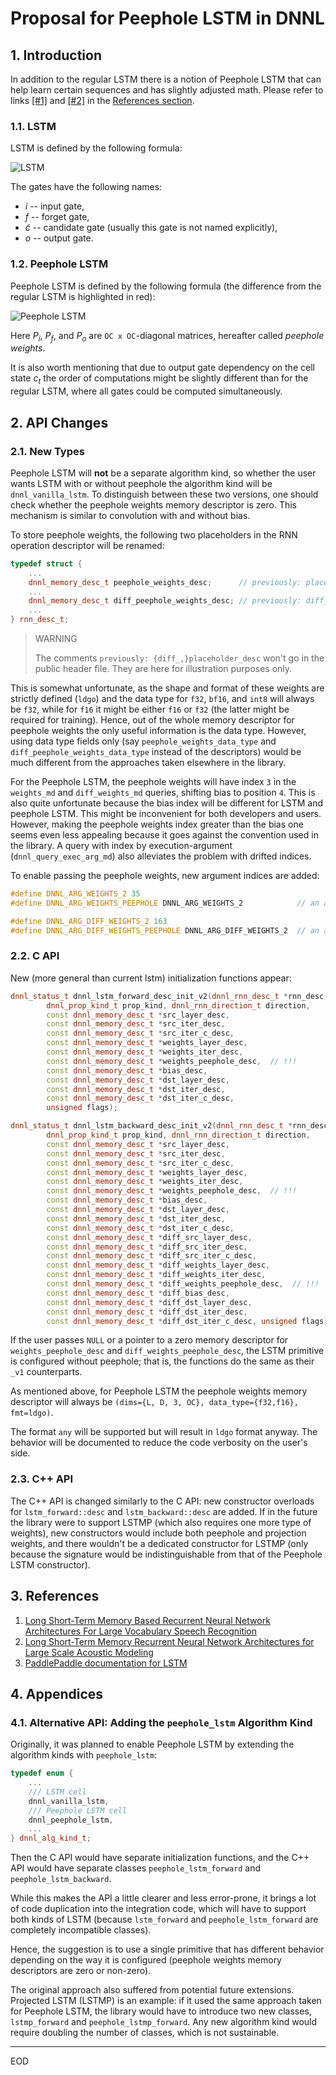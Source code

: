 Proposal for Peephole LSTM in DNNL
==================================

## 1. Introduction

In addition to the regular LSTM there is a notion of Peephole LSTM that
can help learn certain sequences and has slightly adjusted math. Please refer
to links [[#1]][1] and [[#2]][2] in the [References section](#3-references).

### 1.1. LSTM

LSTM is defined by the following formula:

![LSTM](formula-lstm.png)

The gates have the following names:
- $`i`$ -- input gate,
- $`f`$ -- forget gate,
- $`\tilde{c}`$ -- candidate gate (usually this gate is not named explicitly),
- $`o`$ -- output gate.

### 1.2. Peephole LSTM

Peephole LSTM is defined by the following formula (the difference from the
regular LSTM is highlighted in red):

![Peephole LSTM](formula-lstm-peephole.png)

Here $`P_i`$, $`P_f`$, and $`P_o`$ are `OC x OC`-diagonal matrices, hereafter
called *peephole weights*.

It is also worth mentioning that due to output gate dependency on the cell
state $`c_t`$ the order of computations might be slightly different than for
the regular LSTM, where all gates could be computed simultaneously.

## 2. API Changes

### 2.1. New Types

Peephole LSTM will **not** be a separate algorithm kind, so whether the user
wants LSTM with or without peephole the algorithm kind will be
`dnnl_vanilla_lstm`. To distinguish between these two versions, one should check
whether the peephole weights memory descriptor is zero. This mechanism is
similar to convolution with and without bias.

To store peephole weights, the following two placeholders in the RNN operation
descriptor will be renamed:

``` cpp
typedef struct {
    ...
    dnnl_memory_desc_t peephole_weights_desc;      // previously: placeholder_desc
    ...
    dnnl_memory_desc_t diff_peephole_weights_desc; // previously: diff_placeholder_desc
    ...
} rnn_desc_t;
```

> WARNING
>
> The comments `previously: {diff_,}placeholder_desc` won't go in the public
> header file. They are here for illustration purposes only.

This is somewhat unfortunate, as the shape and format of these weights are
strictly defined (`ldgo`) and the data type for `f32`, `bf16`, and `int8` will
always be `f32`, while for `f16` it might be either `f16` or `f32` (the latter
might be required for training). Hence, out of the whole memory descriptor for
peephole weights the only useful information is the data type. However, using
data type fields only (say `peephole_weights_data_type` and
`diff_peephole_weights_data_type` instead of the descriptors) would be much
different from the approaches taken elsewhere in the library.

For the Peephole LSTM, the peephole weights will have index `3` in the
`weights_md` and `diff_weights_md` queries, shifting bias to position `4`. This
is also quite unfortunate because the bias index will be different for LSTM and
peephole LSTM. This might be inconvenient for both developers and users.
However, making the peephole weights index greater than the bias one seems even
less appealing because it goes against the convention used in the library. A
query with index by execution-argument (`dnnl_query_exec_arg_md`) also
alleviates the problem with drifted indices.

To enable passing the peephole weights, new argument indices are added:

``` cpp
#define DNNL_ARG_WEIGHTS_2 35
#define DNNL_ARG_WEIGHTS_PEEPHOLE DNNL_ARG_WEIGHTS_2            // an alias

#define DNNL_ARG_DIFF_WEIGHTS_2 163
#define DNNL_ARG_DIFF_WEIGHTS_PEEPHOLE DNNL_ARG_DIFF_WEIGHTS_2  // an alias
```

### 2.2. C API

New (more general than current lstm) initialization functions appear:

``` cpp
dnnl_status_t dnnl_lstm_forward_desc_init_v2(dnnl_rnn_desc_t *rnn_desc,
        dnnl_prop_kind_t prop_kind, dnnl_rnn_direction_t direction,
        const dnnl_memory_desc_t *src_layer_desc,
        const dnnl_memory_desc_t *src_iter_desc,
        const dnnl_memory_desc_t *src_iter_c_desc,
        const dnnl_memory_desc_t *weights_layer_desc,
        const dnnl_memory_desc_t *weights_iter_desc,
        const dnnl_memory_desc_t *weights_peephole_desc,  // !!!
        const dnnl_memory_desc_t *bias_desc,
        const dnnl_memory_desc_t *dst_layer_desc,
        const dnnl_memory_desc_t *dst_iter_desc,
        const dnnl_memory_desc_t *dst_iter_c_desc,
        unsigned flags);

dnnl_status_t dnnl_lstm_backward_desc_init_v2(dnnl_rnn_desc_t *rnn_desc,
        dnnl_prop_kind_t prop_kind, dnnl_rnn_direction_t direction,
        const dnnl_memory_desc_t *src_layer_desc,
        const dnnl_memory_desc_t *src_iter_desc,
        const dnnl_memory_desc_t *src_iter_c_desc,
        const dnnl_memory_desc_t *weights_layer_desc,
        const dnnl_memory_desc_t *weights_iter_desc,
        const dnnl_memory_desc_t *weights_peephole_desc,  // !!!
        const dnnl_memory_desc_t *bias_desc,
        const dnnl_memory_desc_t *dst_layer_desc,
        const dnnl_memory_desc_t *dst_iter_desc,
        const dnnl_memory_desc_t *dst_iter_c_desc,
        const dnnl_memory_desc_t *diff_src_layer_desc,
        const dnnl_memory_desc_t *diff_src_iter_desc,
        const dnnl_memory_desc_t *diff_src_iter_c_desc,
        const dnnl_memory_desc_t *diff_weights_layer_desc,
        const dnnl_memory_desc_t *diff_weights_iter_desc,
        const dnnl_memory_desc_t *diff_weights_peephole_desc,  // !!!
        const dnnl_memory_desc_t *diff_bias_desc,
        const dnnl_memory_desc_t *diff_dst_layer_desc,
        const dnnl_memory_desc_t *diff_dst_iter_desc,
        const dnnl_memory_desc_t *diff_dst_iter_c_desc, unsigned flags);
```

If the user passes `NULL` or a pointer to a zero memory descriptor for
`weights_peephole_desc` and `diff_weights_peephole_desc`, the LSTM primitive is
configured without peephole; that is, the functions do the same as their `_v1`
counterparts.

As mentioned above, for Peephole LSTM the peephole weights memory descriptor
will always be `(dims={L, D, 3, OC}, data_type={f32,f16}, fmt=ldgo)`.

The format `any` will be supported but will result in `ldgo` format anyway.
The behavior will be documented to reduce the code verbosity on the user's side.

### 2.3. C++ API

The C++ API is changed similarly to the C API: new constructor overloads for
`lstm_forward::desc` and `lstm_backward::desc` are added. If in the future the
library were to support LSTMP (which also requires one more type of weights),
new constructors would include both peephole and projection weights, and there
wouldn't be a dedicated constructor for LSTMP (only because the signature
would be indistinguishable from that of the Peephole LSTM constructor).


## 3. References

1. [Long Short-Term Memory Based Recurrent Neural Network Architectures For Large Vocabulary Speech Recognition][1]
2. [Long Short-Term Memory Recurrent Neural Network Architectures for Large Scale Acoustic Modeling][2]
3. [PaddlePaddle documentation for LSTM](https://www.paddlepaddle.org.cn/documentation/api/en/0.14.0/layers.html#dynamic-lstm)

[1]: https://arxiv.org/pdf/1402.1128.pdf
[2]: https://static.googleusercontent.com/media/research.google.com/en//pubs/archive/43905.pdf

## 4. Appendices

### 4.1. Alternative API: Adding the `peephole_lstm` Algorithm Kind

Originally, it was planned to enable Peephole LSTM by extending the algorithm
kinds with `peephole_lstm`:

``` cpp
typedef enum {
    ...
    /// LSTM cell
    dnnl_vanilla_lstm,
    /// Peephole LSTM cell
    dnnl_peephole_lstm,
    ...
} dnnl_alg_kind_t;
```

Then the C API would have separate initialization functions, and the C++ API
would have separate classes `peephole_lstm_forward` and
`peephole_lstm_backward`.

While this makes the API a little clearer and less error-prone, it brings a
lot of code duplication into the integration code, which will have to support
both kinds of LSTM (because `lstm_forward` and `peephole_lstm_forward` are
completely incompatible classes).

Hence, the suggestion is to use a single primitive that has different behavior
depending on the way it is configured (peephole weights memory descriptors are
zero or non-zero).

The original approach also suffered from potential future extensions. Projected
LSTM (LSTMP) is an example: if it used the same approach taken for Peephole
LSTM, the library would have to introduce two new classes, `lstmp_forward` and
`peephole_lstmp_forward`. Any new algorithm kind would require doubling the
number of classes, which is not sustainable.

---

EOD
